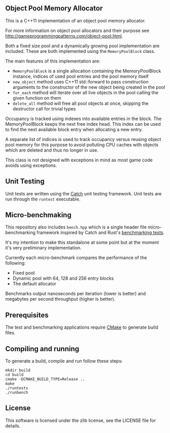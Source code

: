 ## Object Pool Memory Allocator

This is a C++11 implementation of an object pool memory allocator.

For more information on object pool allocators and their purpose see 
http://gameprogrammingpatterns.com/object-pool.html.

Both a fixed size pool and a dynamically growing pool implementation are
included. These are both implemented using the `MemoryPoolBlock`
class.

The main features of this implementation are:
* `MemoryPoolBlock` is a single allocation containing the MemoryPoolBlock
  instance, indices of used pool entries and the pool memory itself
* `new_object` method uses C++11 std::forward to pass construction arguments
  to the constructor of the new object being created in the pool
* `for_each` method will iterate over all live objects in the pool calling
  the given function on them
* `delete_all` method will free all pool objects at once, skipping the
  destructor call for trivial types

Occupancy is tracked using indexes into available entries in the block. The
MemoryPoolBlock keeps the next free index head. This index can be used to
find the next available block entry when allocating a new entry.

A separate list of indices is used to track occupancy versus reusing object
pool memory for this purpose to avoid polluting CPU caches with objects which
are deleted and thus no longer in use.

This class is not designed with exceptions in mind as most game code avoids
using exceptions.

## Unit Testing

Unit tests are written using the [Catch](https://github.com/philsquared/Catch)
unit testing framework. Unit tests are run through the `runtest` executable.

## Micro-benchmaking

This repository also includes `bench.hpp` which is a single header file
micro-benchmarking framework inspired by Catch and Rust's
[benchmarking tests](https://doc.rust-lang.org/book/benchmark-tests.html).

It's my intention to make this standalone at some point but at the
moment it's very preliminary implementation.

Currently each micro-benchmark compares the performance of the following:
* Fixed pool
* Dynamic pool with 64, 128 and 256 entry blocks
* The default allocator

Benchmarks output nanoseconds per iteration (lower is better) and megabytes per
second throughput (higher is better).

## Prerequisites

The test and benchmarking applications require [CMake](http://www.cmake.org) to
generate build files.

## Compiling and running

To generate a build, compile and run follow these steps:

~~~
mkdir build
cd build
cmake -DCMAKE_BUILD_TYPE=Release ..
make
./runtests
./runbench
~~~

## License

This software is licensed under the zlib license, see the LICENSE file for
details.

